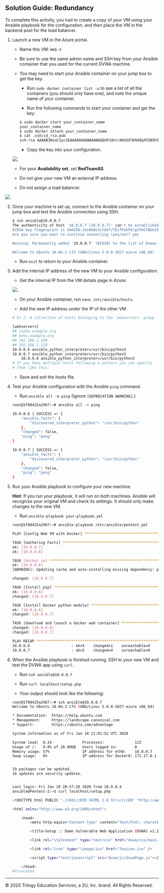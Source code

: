 ## Solution Guide: Redundancy

To complete this activity, you had to create a copy of your VM using your Ansible playbook for the configuration, and then place the VM in the backend pool for the load balancer.

1. Launch a new VM in the Azure portal.

    - Name this VM: `Web-3`

    - Be sure to use the same admin name and SSH key from your Ansible container that you used for the current DVWA machine.

    - You may need to start your Ansible container on your jump box to get the key.

        - Run `sudo docker container list -a` to see a list of all the containers (you should only have one), and note the unique name of your container.

        - Run the following commands to start your container and get the key:

        ```bash
        $ sudo docker start your_container_name
        your_container_name
        $ sudo docker attach your_container_name
        $ cat .ssh/id_rsa.pub 
        ssh-rsa AAAAB3NzaC1yc2EAAAADAQABAAABAQDdFS0nrcNG91P3HV60pPCDE0YCKNeS5Kr8edGxCeXUT1SP09Eyxxpi6LPZbL0Nkn8JNtdaxN9qyWG4Xpuh+rzCl9QnnGsdge76muzwl6awVUvRn0IAjM/e3RCKt0e1xSRiGaUY1ch41NY1Dih/MjxPunC2BykSGP17/hgMmLPKe8ZsHVaiFv1SiEqsGHa/
        ```

        - Copy the key into your configuration.

    ![.](../../Images/new-VM/new-vm-config.png)

    - For your **Availability set**, set **RedTeamAS**.

    - Do not give your new VM an external IP address.
    
    - Do not assign a load balancer.

![.](../../../2/Images/provisioner-setup/vm-networking.png)

2. Once your machine is set up, connect to the Ansible container on your jump box and test the Ansible connection using SSH.

    ```bash
    $ ssh ansible@10.0.0.7
    The authenticity of host '10.0.0.7 (10.0.0.7)' can't be established.
    ECDSA key fingerprint is SHA256:Jes0kNsSifAVf/TEcfPxhP4/p2fmS7WGk2O8xo8vC64.
    Are you sure you want to continue connecting (yes/no)? yes

    Warning: Permanently added '10.0.0.7' (ECDSA) to the list of known hosts.

    Welcome to Ubuntu 18.04.3 LTS (GNU/Linux 5.0.0-1027-azure x86_64)
    ```

    - Run `exit` to return to your Ansible container.


3. Add the internal IP address of the new VM to your Ansible configuration.

    - Get the internal IP from the VM details page in Azure:

    ![.](../../Images/new-VM/vm-details.png)

    - On your Ansible container, run `nano /etc/ansible/hosts`.

    - Add the new IP address under the IP of the other VM.
    ```bash
    # Ex 2: A collection of hosts belonging to the 'webservers' group

    [webservers]
    ## alpha.example.org
    ## beta.example.org
    ## 192.168.1.100
    ## 192.168.1.110
    10.0.0.6 ansible_python_interpreter=/usr/bin/python3
    10.0.0.7 ansible_python_interpreter=/usr/bin/python3
		10.0.0.8 ansible_python_interpreter=/usr/bin/python3
    # If you have multiple hosts following a pattern you can specify
    # them like this:
    ```
    - Save and exit the hosts file.

4. Test your Ansible configuration with the Ansible `ping` command.

    - Run `ansible all -m ping` (Ignore `[DEPRECATION WARNING]`.)

    ```bash
    root@1f08425a2967:~# ansible all -m ping

    10.0.0.6 | SUCCESS => {
        "ansible_facts": {
            "discovered_interpreter_python": "/usr/bin/python"
        }, 
        "changed": false, 
        "ping": "pong"
    }

    10.0.0.7 | SUCCESS => {
        "ansible_facts": {
            "discovered_interpreter_python": "/usr/bin/python"
        }, 
        "changed": false, 
        "ping": "pong"
    }
    ```

5. Run your Ansible playbook to configure your new machine.

    **Hint**: If you run your playbook, it will run on both machines. Ansible will recognize your original VM and check its settings. It should only make changes to the new VM.

    - Run `ansible-playbook your-playbook.yml`

    ```bash
    root@1f08425a2967:~# ansible-playbook /etc/ansible/pentest.yml 

    PLAY [Config Web VM with Docker] ****************************************************

    TASK [Gathering Facts] **************************************************************
    ok: [10.0.0.7]
    ok: [10.0.0.6]

    TASK [docker.io] ********************************************************************
    ok: [10.0.0.6]
    [WARNING]: Updating cache and auto-installing missing dependency: python-apt

    changed: [10.0.0.7]

    TASK [Install pip] ******************************************************************
    ok: [10.0.0.6]
    changed: [10.0.0.7]

    TASK [Install Docker python module] *************************************************
    ok: [10.0.0.6]
    changed: [10.0.0.7]

    TASK [download and launch a docker web container] ***********************************
    changed: [10.0.0.6]
    changed: [10.0.0.7] 

    PLAY RECAP **************************************************************************
    10.0.0.6                   : ok=5    changed=1    unreachable=0    failed=0    skipped=0    rescued=0    ignored=0   
    10.0.0.7                   : ok=5    changed=4    unreachable=0    failed=0    skipped=0    rescued=0    ignored=0   
    ```

6. When the Ansible playbook is finished running, SSH to your new VM and test the DVWA app using `curl`.

    - Run `ssh ansible@10.0.0.7`

    - Run `curl localhost/setup.php`

    - Your output should look like the following:

    ```bash
    root@1f08425a2967:~# ssh ansible@10.0.0.7
    Welcome to Ubuntu 18.04.3 LTS (GNU/Linux 5.0.0-1027-azure x86_64)

    * Documentation:  https://help.ubuntu.com
    * Management:     https://landscape.canonical.com
    * Support:        https://ubuntu.com/advantage

    System information as of Fri Jan 10 21:01:52 UTC 2020

    System load:  0.24              Processes:              122
    Usage of /:   9.9% of 28.90GB   Users logged in:        0
    Memory usage: 57%               IP address for eth0:    10.0.0.7
    Swap usage:   0%                IP address for docker0: 172.17.0.1


    19 packages can be updated.
    16 updates are security updates.


    Last login: Fri Jan 10 20:57:26 2020 from 10.0.0.4
    ansible@Pentest-2:~$ curl localhost/setup.php

    <!DOCTYPE html PUBLIC "-//W3C//DTD XHTML 1.0 Strict//EN" "http://www.w3.org/TR/xhtml1/DTD/xhtml1-strict.dtd">

    <html xmlns="http://www.w3.org/1999/xhtml">

        <head>
            <meta http-equiv="Content-Type" content="text/html; charset=UTF-8" />

            <title>Setup :: Damn Vulnerable Web Application (DVWA) v1.10 *Development*</title>

            <link rel="stylesheet" type="text/css" href="dvwa/css/main.css" />

            <link rel="icon" type="\image/ico" href="favicon.ico" />

            <script type="text/javascript" src="dvwa/js/dvwaPage.js"></script>

        </head>
    #Truncated
    ```

---
© 2020 Trilogy Education Services, a 2U, Inc. brand. All Rights Reserved.

